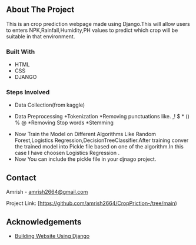 

<!-- ABOUT THE PROJECT -->
## About The Project
This is an crop prediction webpage made using Django.This will allow users to enters NPK,Rainfall,Humidity,PH values to predict which crop will be suitable in that environment.
### Built With
* HTML
* CSS
* DJANGO  
### Steps Involved 

* Data Collection(from kaggle)
- Data Preprocessing
  +Tokenization
  *Removing punctuations like. ,! $ * () % @
  *Removing Stop words
  *Stemming
* Now Train the Model on Different Algorithms Like Random Forest,Logistics Regression,DecisionTreeClassifier.After training conver the trained model into Pickle file based on one of the algorithm.In this case I have choosen Logistics Regression . 
* Now You can include the pickle file in your djnago project.
## Contact

Amrish - amrish2664@gmail.com

Project Link: [https://github.com/amrish2664/CropPriction-/tree/main)

<!-- ACKNOWLEDGEMENTS -->
## Acknowledgements
* [Building Website Using Django](https://youtu.be/qwFBXuEeg1U?si=5YSw8DVKIPvPanUv)




